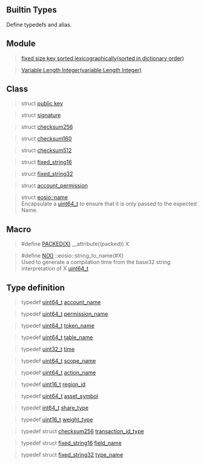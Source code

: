 Builtin Types
---

Define typedefs and alias.

Module
---

> [fixed size key sorted lexicographically(sorted in dictionary order)]()  

> [Variable Length Integer(variable Length Integer)]()

Class
---

> struct [public key]()   

> struct [signature]()

> struct [checksum256]()

> struct [checksum160]()

> struct [checksum512]()

> struct [fixed_string16]()

> struct [fixed_string32]()

> struct [account_permission]()

> struct [eosio::name]()   
> Encapsulate a [uint64_t]() to ensure that it is only passed to the expected Name.


Macro
---

> \#define [PACKED(X)](#PACKED) __attribute((packed)) X

> \#define [N(X)](#N) ::eosio::string_to_name(#X)   
> Used to generate a compilation time from the base32 string interpretation of X [uint64_t]()

Type definition
---


> typedef [uint64_t]() 	[account_name](#permission_name)

> typedef [uint64_t]() 	[permission_name](#permission_name)

> typedef [uint64_t]() 	[token_name](#token_name)

> typedef [uint64_t]() 	[table_name](#table_name)

> typedef [uint32_t]() 	[time](#time)

> typedef [uint64_t]() 	[scope_name](#scope_name)

> typedef [uint64_t]() 	[action_name](#action_name)

> typedef [uint16_t]() 	[region_id](#region_id)

> typedef [uint64_t]() 	[asset_symbol](#asset_symbol)

> typedef [int64_t]() 	[share_type](#share_type)

> typedef [uint16_t]() 	[weight_type](#weight_type)

> typedef struct [checksum256]() 	[transaction_id_type](#transaction_id_type)

> typedef struct [fixed_string16]() 	[field_name](#field_name)

> typedef struct [fixed_string32]() 	[type_name](#type_name)




